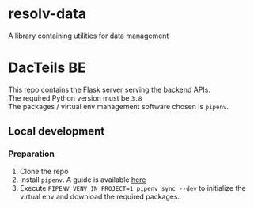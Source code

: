 # resolv-data
A library containing utilities for data management


# DacTeils BE
This repo contains the Flask server serving the backend APIs.  
The required Python version must be `3.8`  
The packages / virtual env management software chosen is `pipenv`.

## Local development
### Preparation
1. Clone the repo
2. Install `pipenv`. A guide is available [here](https://pipenv.pypa.io/en/latest/install/#installing-pipenv)
3. Execute `PIPENV_VENV_IN_PROJECT=1 pipenv sync --dev` to initialize the virtual env and download the required packages.
